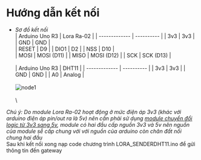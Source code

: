 # Hướng dẫn kết nối
 - *Sơ đồ kết nối* 
\
| Arduino Uno R3 | Lora Ra-02 |
| -------------  | ---------- |
| 3v3            |    3v3     |
| GND            |    GND     |  
| RESET          |    D9      |
| DIO1           |    D2      |
| NSS            |    D10     |  
| MOSI           | MOSI (D11) |
| MISO           | MOSI (D12) |
| SCK            |  SCK (D13) |
\
\
| Arduino Uno R3 |   DHT11    |
| -------------  | ---------- |
| 3v3            |    3v3     |
| GND            |    GND     | 
| A0             |    Analog  | 
\
\
![node1](https://user-images.githubusercontent.com/26000753/48846154-f2f62c00-edd0-11e8-91ea-63b67e13dcf0.PNG) <br/>
\
\

*Chú ý: Do module Lora Ra-02 hoạt động ở mức điện áp 3v3 (khác với arduino điện áp pin/out ra là 5v) nên cần phải sử dụng [module chuyển đổi logic từ 3v3 sang 5v](https://www.google.com.vn/search?biw=1024&bih=667&tbm=isch&sa=1&ei=W2f1W96vF4L98gXcxLm4DA&q=3v3+to+5v+logic+shift+converter+module&oq=3v3+to+5v+logic+shift+converter+module&gs_l=img.3...2042.4975..5201...1.0..0.319.2164.2-1j6......1....1..gws-wiz-img.3K_eO18mitQ#imgrc=LDnyweGxLa0T5M:), module có hai đầu cấp nguồn 3v3 và 5v nên nguồn của module sễ cấp chung với với nguồn của arduino còn chân đất nối chung hai đầu*
\
Sau khi kết nối xong nạp code chương trình LORA_SENDERDHT11.ino để gửi thông tin đến gateway

